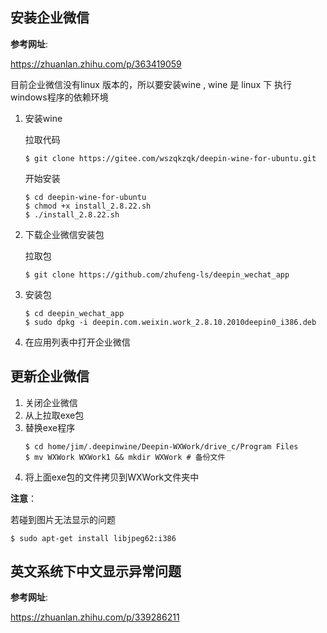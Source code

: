 ## 安装企业微信

**参考网址**:

https://zhuanlan.zhihu.com/p/363419059

目前企业微信没有linux 版本的，所以要安装wine , wine 是 linux 下 执行windows程序的依赖环境

1. 安装wine

    拉取代码
    ```
    $ git clone https://gitee.com/wszqkzqk/deepin-wine-for-ubuntu.git
    ``` 

    开始安装
    ```
    $ cd deepin-wine-for-ubuntu
    $ chmod +x install_2.8.22.sh
    $ ./install_2.8.22.sh
    ```
2. 下载企业微信安装包
 
    拉取包
    ```
    $ git clone https://github.com/zhufeng-ls/deepin_wechat_app
    ```

3. 安装包
    ```
    $ cd deepin_wechat_app
    $ sudo dpkg -i deepin.com.weixin.work_2.8.10.2010deepin0_i386.deb
    ```
4.  在应用列表中打开企业微信


## 更新企业微信

1. 关闭企业微信
2. 从上拉取exe包
3. 替换exe程序
    ```
    $ cd home/jim/.deepinwine/Deepin-WXWork/drive_c/Program Files
    $ mv WXWork WXWork1 && mkdir WXWork # 备份文件
    ```
4. 将上面exe包的文件拷贝到WXWork文件夹中


**注意**：

若碰到图片无法显示的问题
```
$ sudo apt-get install libjpeg62:i386
```

## 英文系统下中文显示异常问题

**参考网址**:

https://zhuanlan.zhihu.com/p/339286211
